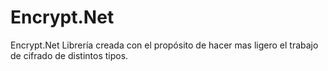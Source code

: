 # Encrypt.Net
Encrypt.Net Librería creada con el propósito de hacer mas ligero el trabajo de cifrado de distintos tipos.
